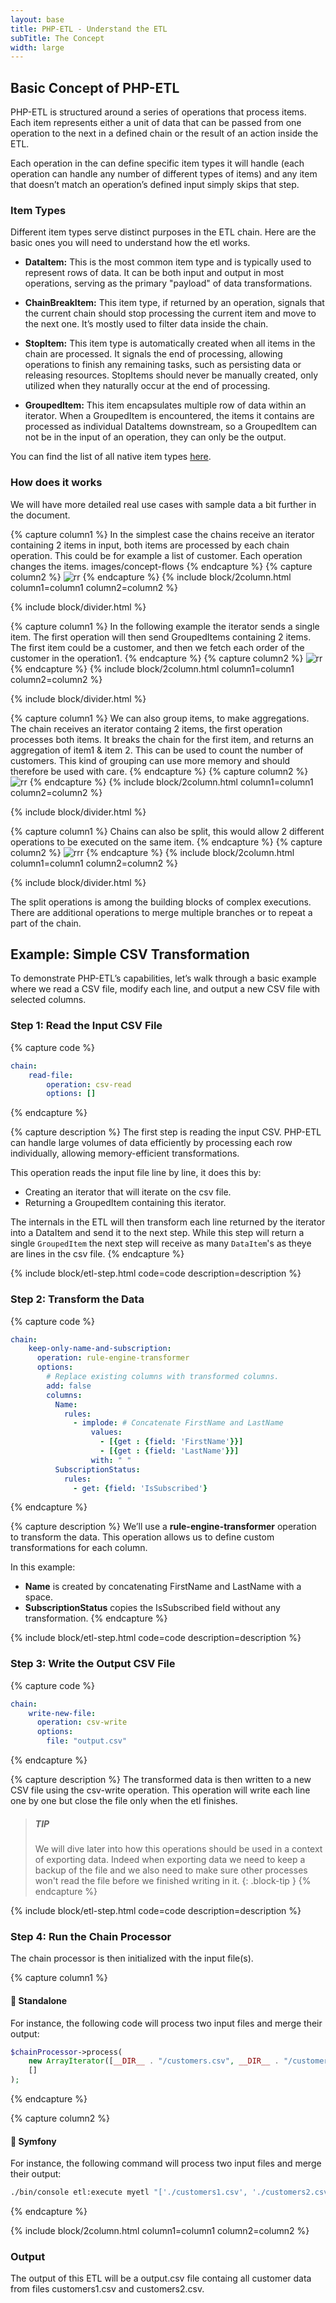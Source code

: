 ```yaml
---
layout: base
title: PHP-ETL - Understand the ETL 
subTitle: The Concept
width: large
---
```


## Basic Concept of PHP-ETL

PHP-ETL is structured around a series of operations that process items. 
Each item represents either a unit of data that can be passed from one operation to the next in a defined chain or the 
result of an action inside the ETL.

Each operation in the can define specific item types it will handle (each operation can handle any number of
different types of items) and any item that doesn’t match an operation’s defined input simply skips that step.


### Item Types

Different item types serve distinct purposes in the ETL chain. Here are the basic ones you will need to understand
how the etl works.

- **DataItem:** This is the most common item type and is typically used to represent rows of data. 
It can be both input and output in most operations, serving as the primary "payload" of data transformations.

- **ChainBreakItem:** This item type, if returned by an operation, signals that the current chain should stop processing 
the current item and move to the next one. It’s mostly used to filter data inside the chain.

- **StopItem:** This item type is automatically created when all items in the chain are processed. 
It signals the end of processing, allowing operations to finish any remaining tasks, such as persisting data 
or releasing resources. 
StopItems should never be manually created, only utilized when they naturally occur at the end of processing.

- **GroupedItem:** This item encapsulates multiple row of data within an iterator. 
When a GroupedItem is encountered, the items it contains are processed as individual DataItems downstream, 
so a GroupedItem can not be in the input of an operation, they can only be the output.

You can find the list of all native item types [here](doc/01-understand-the-etl/item-types.html).


### How does it works

We will have more detailed real use cases with sample data a bit further in the document.

{% capture column1 %}
In the simplest case the chains receive an iterator containing 2 items in input, both items are processed by each chain operation. 
This could be for example a list of customer. Each operation changes the items.
images/concept-flows
{% endcapture %}
{% capture column2 %}
![rr](/assets/images/concept-flows/flow-1.png)
{% endcapture %}
{% include block/2column.html column1=column1 column2=column2 %}

{% include block/divider.html %}

{% capture column1 %}
In the following example the iterator sends a single item. The first operation will then send GroupedItems containing 2 items. 
The first item could be a customer, and then we fetch each order of the customer in the operation1.
{% endcapture %}
{% capture column2 %}
![rr](/assets/images/concept-flows/flow-2.png)
{% endcapture %}
{% include block/2column.html column1=column1 column2=column2 %}

{% include block/divider.html %}

{% capture column1 %}
We can also group items, to make aggregations. The chain receives an iterator containg 2 items, the first operation processes both items. 
It breaks the chain for the first item, and returns an aggregation of item1 & item 2. 
This can be used to count the number of customers. This kind of grouping can use more memory and should therefore be used with care.
{% endcapture %}
{% capture column2 %}
![rr](/assets/images/concept-flows/flow-3.png)
{% endcapture %}
{% include block/2column.html column1=column1 column2=column2 %}

{% include block/divider.html %}

{% capture column1 %}
Chains can also be split, this would allow 2 different operations to be executed on the same item.
{% endcapture %}
{% capture column2 %}
![rrr](/assets/images/concept-flows/flow-4.png)
{% endcapture %}
{% include block/2column.html column1=column1 column2=column2 %}

{% include block/divider.html %}

The split operations is among the building blocks of complex executions. There are additional operations to merge
multiple branches or to repeat a part of the chain. 



## Example: Simple CSV Transformation

To demonstrate PHP-ETL’s capabilities, let’s walk through a basic example where we read a CSV file, 
modify each line, and output a new CSV file with selected columns.

### Step 1: Read the Input CSV File

{% capture code %}
```yaml
chain: 
    read-file:
        operation: csv-read
        options: []
```
{% endcapture %}

{% capture description %}
The first step is reading the input CSV. PHP-ETL can handle large volumes of data efficiently by processing each row individually, allowing memory-efficient transformations.

This operation reads the input file line by line, it does this by: 
- Creating an iterator that will iterate on the csv file. 
- Returning a GroupedItem containing this iterator. 

The internals in the ETL will then transform each line returned by the iterator into a DataItem and send it to the
next step. While this step will return a single `GroupedItem` the next step will receive as many `DataItem`'s as theye
are lines in the csv file.
{% endcapture %}

{% include block/etl-step.html code=code description=description %}

### Step 2: Transform the Data

{% capture code %}
```yaml
chain:
    keep-only-name-and-subscription:
      operation: rule-engine-transformer
      options:
        # Replace existing columns with transformed columns.
        add: false  
        columns:
          Name:
            rules:
              - implode: # Concatenate FirstName and LastName
                  values:
                    - [{get : {field: 'FirstName'}}]
                    - [{get : {field: 'LastName'}}]
                  with: " "
          SubscriptionStatus:
            rules:
              - get: {field: 'IsSubscribed'}
```
{% endcapture %}

{% capture description %}
We’ll use a **rule-engine-transformer** operation to transform the data. This operation allows us to define custom
transformations for each column.


In this example:
- **Name** is created by concatenating FirstName and LastName with a space.
- **SubscriptionStatus** copies the IsSubscribed field without any transformation.
{% endcapture %}

{% include block/etl-step.html code=code description=description %}

### Step 3: Write the Output CSV File

{% capture code %}
```yaml
chain:
    write-new-file:
      operation: csv-write
      options:
        file: "output.csv"
```
{% endcapture %}

{% capture description %}
The transformed data is then written to a new CSV file using the csv-write operation. This operation 
will write each line one by one but close the file only when the etl finishes. 

> ##### TIP
> We will dive later into how this operations should be used in a context of exporting data. Indeed when exporting
> data we need to keep a backup of the file and we also need to make sure other processes won't read the file
> before we finished writing in it.
{: .block-tip }
{% endcapture %}

{% include block/etl-step.html code=code description=description %}

### Step 4: Run the Chain Processor

The chain processor is then initialized with the input file(s). 

{% capture column1 %}
#### 🐘 Standalone
For instance, the following code will process two input files and merge their output:

```php
$chainProcessor->process(
    new ArrayIterator([__DIR__ . "/customers.csv", __DIR__ . "/customers2.csv"]),
    []
);
```
{% endcapture %}

{% capture column2 %}
#### 🎵 Symfony
For instance, the following command will process two input files and merge their output:
```bash
./bin/console etl:execute myetl "['./customers1.csv', './customers2.csv']"
```
{% endcapture %}

{% include block/2column.html column1=column1 column2=column2 %}

### Output

The output of this ETL will be a output.csv file containg all customer data from files customers1.csv and customers2.csv.

